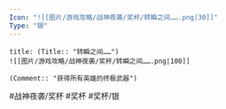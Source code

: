 ```yaml
---
Icon: "![[图片/游戏攻略/战神夜袭/奖杯/转瞬之间…….png|30]]"
Type: "银"
---
```

```ad-common-silver-trophy
title: (Title:: "转瞬之间……")
![[图片/游戏攻略/战神夜袭/奖杯/转瞬之间…….png|100]]

(Comment:: "获得所有英雄的终极武器")
```

#战神夜袭/奖杯 #奖杯 #奖杯/银
